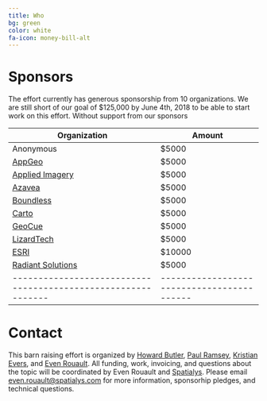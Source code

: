 ```yaml
---
title: Who
bg: green
color: white
fa-icon: money-bill-alt
---
```


# Sponsors

The effort currently has generous sponsorship from 10 organizations. We are still short of our goal of $125,000 by
June 4th, 2018 to be able to start work on this effort. Without support from our sponsors

<div class="datatable-begin"></div>

| Organization                                                |  Amount                                 |
|-------------------------------------------------------------|------------------------------------------
| Anonymous                                                   |                    $5000                |
| [AppGeo](https://www.appgeo.com/)                           |                    $5000                |
| [Applied Imagery](http://appliedimagery.com/)               |                    $5000                |
| [Azavea](https://www.azavea.com/)                           |                    $5000                |
| [Boundless](https://boundlessgeo.com/)                      |                    $5000                |
| [Carto](https://carto.com/)                                 |                    $5000                |
| [GeoCue](http://geocue.com/)                                |                    $5000                |
| [LizardTech](https://www.lizardtech.com/)                   |                    $5000                |
| [ESRI](https://www.esri.com/en-us/home)                     |                    $10000               |
| [Radiant Solutions](http://www.radiantsolutions.com/)       |                    $5000                |
|-------------------------------------------------------------|------------------------------------------


# Contact

This barn raising effort is organized by [Howard Butler](https://hobu.co),
[Paul Ramsey](http://blog.cleverelephant.ca/), [Kristian
Evers](http://sdfe.dk/), and [Even Rouault]().  All funding, work, invoicing,
and questions about the topic will be coordinated by Even Rouault and
[Spatialys](http://www.spatialys.com/en/home/). Please email
even.rouault@spatialys.com for more information, sponsorhip pledges, and technical
questions.
